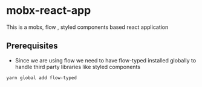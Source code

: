 # mobx-react-app

This is a mobx, flow , styled components based react application

## Prerequisites

- Since we are using flow we need to have flow-typed installed globally to handle third party libraries like styled components

```bash
yarn global add flow-typed
```
